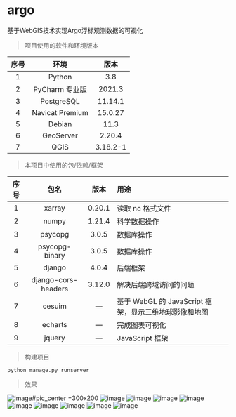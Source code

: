 # argo
基于WebGIS技术实现Argo浮标观测数据的可视化

> 项目使用的软件和环境版本

序号|环境|版本
:---:|:---:|:---:
1|Python|3.8
2|PyCharm 专业版|2021.3
3|PostgreSQL|11.14.1
4|Navicat Premium|15.0.27
5|Debian|11.3
6|GeoServer|2.20.4
7|QGIS|3.18.2-1

> 本项目中使用的包/依赖/框架

序号|包名|版本|用途
:---:|:---:|:---:|:---
1|xarray|0.20.1|读取 nc 格式文件
2|numpy|1.21.4|科学数据操作
3|psycopg|3.0.5|数据库操作
4|psycopg-binary|3.0.5|数据库操作
5|django|4.0.4|后端框架
6|django-cors-headers|3.12.0|解决后端跨域访问的问题
7|cesuim|—|基于 WebGL 的 JavaScript 框架，显示三维地球影像和地图
8|echarts|—|完成图表可视化
9|jquery|—|JavaScript 框架

> 构建项目
```
python manage.py runserver
```


> 效果

![image](https://user-images.githubusercontent.com/35321279/173275549-cee5022e-e3fb-45cf-9fa8-5a907fc63b9e.png)#pic_center =300x200
![image](https://user-images.githubusercontent.com/35321279/173275566-9e1b0f76-4bf7-43c5-8159-cd957925ef5c.png)
![image](https://user-images.githubusercontent.com/35321279/173275594-9f75f6fe-f8b1-49f6-aca4-cdf62c8ab658.png)
![image](https://user-images.githubusercontent.com/35321279/173275620-d65d2608-d872-417d-bdf1-8fedf68d5f44.png)
![image](https://user-images.githubusercontent.com/35321279/173275634-fd143e71-6bbc-4c59-a9e8-ffcfb468de43.png)
![image](https://user-images.githubusercontent.com/35321279/173275647-5f33d270-eef2-444a-a763-d6d88aa5d400.png)
![image](https://user-images.githubusercontent.com/35321279/173275656-05a97794-b709-4253-ae1d-4869a406690c.png)
![image](https://user-images.githubusercontent.com/35321279/173275674-6b9a903f-b270-4796-b55e-af809d677c26.png)
![image](https://user-images.githubusercontent.com/35321279/173275683-8061c6a3-16d7-4455-bb13-685e56f43a9e.png)
![image](https://user-images.githubusercontent.com/35321279/173275690-5a26b6a1-6512-4e6b-b26a-314832f7e839.png)



